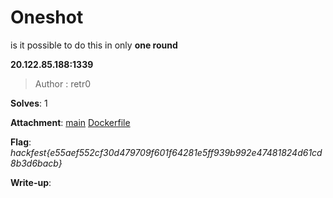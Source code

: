 # Oneshot

is it possible to do this in only **one round**

**20.122.85.188:1339**

> Author : retr0

**Solves**: 1

**Attachment**: [main](main) [Dockerfile](Dockerfile)

**Flag**:  *hackfest{e55aef552cf30d479709f601f64281e5ff939b992e47481824d61cd8b3d6bacb}*

**Write-up**:

